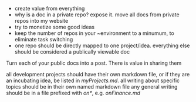 - create value from everything
- why is a doc in a private repo? expose it. move all docs from private repos into my website
- try to monetize some good ideas
- keep the number of repos in your ~environment to a minumum, to eliminate task switching
- one repo should be directly mapped to one project/idea. everything else should be considered a publically viewable doc

Turn each of your public docs into a post.
There is value in sharing them

all development projects should have their own markdown file, or if they are an
incubating idea, be listed in _myProjects.md_.
all writing about specific topics should be in their own named markdown file
any general writing should be in a file prefixed with _on*_, e.g. *onFinance.md*
